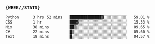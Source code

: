 ### `{WEEK//STATS}` 
<!--START_SECTION:waka-->

```txt
Python      3 hrs 52 mins   ██████████████▓░░░░░░░░░░   59.01 %
CSS         1 hr            ███▓░░░░░░░░░░░░░░░░░░░░░   15.33 %
Nix         38 mins         ██▒░░░░░░░░░░░░░░░░░░░░░░   09.65 %
C#          22 mins         █▒░░░░░░░░░░░░░░░░░░░░░░░   05.60 %
Text        18 mins         █░░░░░░░░░░░░░░░░░░░░░░░░   04.57 %
```

<!--END_SECTION:waka-->
